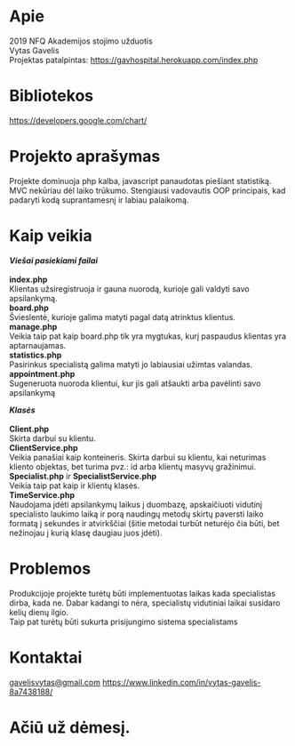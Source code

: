 Apie
==========

  2019 NFQ Akademijos stojimo užduotis<br />
  Vytas Gavelis <br />
  Projektas patalpintas: https://gavhospital.herokuapp.com/index.php <br />
  
Bibliotekos
==========
https://developers.google.com/chart/ <br />

Projekto aprašymas
==========
Projekte dominuoja php kalba, javascript panaudotas piešiant statistiką. MVC nekūriau dėl laiko trūkumo. Stengiausi vadovautis OOP principais, kad padaryti kodą suprantamesnį ir labiau palaikomą.

Kaip veikia
==========
**_Viešai pasiekiami failai_**<br />
<br />
**index.php** <br />
Klientas užsiregistruoja ir gauna nuorodą, kurioje gali valdyti savo apsilankymą. <br />
**board.php** <br />
Švieslentė, kurioje galima matyti pagal datą atrinktus klientus. <br />
**manage.php** <br />
Veikia taip pat kaip board.php tik yra mygtukas, kurį paspaudus klientas yra aptarnaujamas. <br />
**statistics.php** <br />
Pasirinkus specialistą galima matyti jo labiausiai užimtas valandas. <br />
**appointment.php** <br />
Sugeneruota nuoroda klientui, kur jis gali atšaukti arba pavėlinti savo apsilankymą <br />


**_Klasės_**<br />
<br />
**Client.php**<br />
Skirta darbui su klientu.<br />
**ClientService.php**<br />
Veikia panašiai kaip konteineris. Skirta darbui su klientu, kai neturimas kliento objektas, bet turima pvz.: id arba klientų masyvų gražinimui.<br />
**Specialist.php** ir **SpecialistService.php**<br />
Veikia taip pat kaip ir klientų klasės.<br />
**TimeService.php**<br />
Naudojama įdėti apsilankymų laikus į duombazę, apskaičiuoti vidutinį specialisto laukimo laiką ir porą naudingų metodų skirtų paversti laiko formatą į sekundes ir atvirkščiai (šitie metodai turbūt neturėjo čia būti, bet nežinojau į kurią klasę daugiau juos įdėti).<br />

Problemos
==========
Produkcijoje projekte turėtų būti implementuotas laikas kada specialistas dirba, kada ne. Dabar kadangi to nėra, specialistų vidutiniai laikai susidaro kelių dienų ilgio. <br />
Taip pat turėtų būti sukurta prisijungimo sistema specialistams <br />

Kontaktai
==========
gavelisvytas@gmail.com
https://www.linkedin.com/in/vytas-gavelis-8a7438188/

<h1>Ačiū už dėmesį.</h1>
